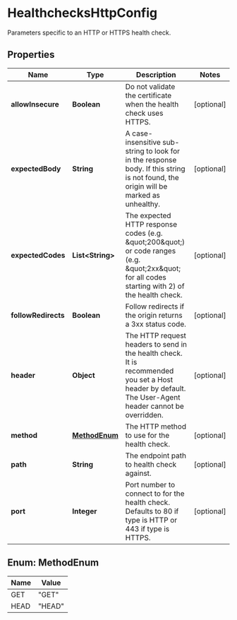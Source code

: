 

# HealthchecksHttpConfig

Parameters specific to an HTTP or HTTPS health check.

## Properties

| Name | Type | Description | Notes |
|------------ | ------------- | ------------- | -------------|
|**allowInsecure** | **Boolean** | Do not validate the certificate when the health check uses HTTPS. |  [optional] |
|**expectedBody** | **String** | A case-insensitive sub-string to look for in the response body. If this string is not found, the origin will be marked as unhealthy. |  [optional] |
|**expectedCodes** | **List&lt;String&gt;** | The expected HTTP response codes (e.g. \&quot;200\&quot;) or code ranges (e.g. \&quot;2xx\&quot; for all codes starting with 2) of the health check. |  [optional] |
|**followRedirects** | **Boolean** | Follow redirects if the origin returns a 3xx status code. |  [optional] |
|**header** | **Object** | The HTTP request headers to send in the health check. It is recommended you set a Host header by default. The User-Agent header cannot be overridden. |  [optional] |
|**method** | [**MethodEnum**](#MethodEnum) | The HTTP method to use for the health check. |  [optional] |
|**path** | **String** | The endpoint path to health check against. |  [optional] |
|**port** | **Integer** | Port number to connect to for the health check. Defaults to 80 if type is HTTP or 443 if type is HTTPS. |  [optional] |



## Enum: MethodEnum

| Name | Value |
|---- | -----|
| GET | &quot;GET&quot; |
| HEAD | &quot;HEAD&quot; |



